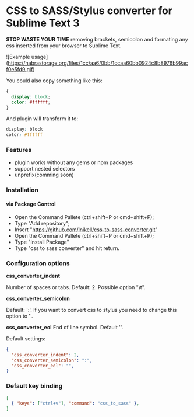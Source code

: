 # CSS to SASS/Stylus converter for Sublime Text 3
**STOP WASTE YOUR TIME** removing brackets, semicolon and formating any css inserted from your browser to Sublime Text.

![Example usage]
(https://habrastorage.org/files/1cc/aa6/0bb/1ccaa60bb0924c8b8976b99acf0e5fd9.gif)

You could also copy something like this:
```css
{
  display: block;
  color: #ffffff;
}
```
And plugin will transform it to:
```css
display: block
color: #ffffff
```

### Features
- plugin works without any gems or npm packages
- support nested selectors
- unprefix(comming soon)

### Installation
#### via Package Control
- Open the Command Pallete (ctrl+shift+P or cmd+shift+P);
- Type "Add repository";
- Insert "https://github.com/lnikell/css-to-sass-converter.git"
- Open the Command Pallete (ctrl+shift+P or cmd+shift+P);
- Type "Install Package"
- Type "css to sass converter" and hit return.

### Configuration options
**css_converter_indent**

Number of spaces or tabs.
Default: 2.
Possible option "\t".

**css_converter_semicolon**

Default: ':'. If you want to convert css to stylus you need to change this option to ''.

**css_converter_eol**
End of line symbol. Default ''.

Default settings:
```json
{
  "css_converter_indent": 2,
  "css_converter_semicolon": ":",
  "css_converter_eol": "",
}
```

### Default key binding

```json
[
  { "keys": ["ctrl+v"], "command": "css_to_sass" },
]
```



